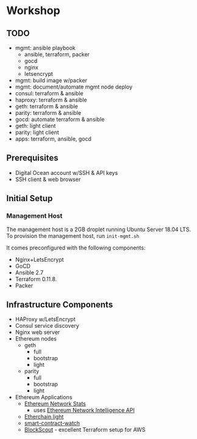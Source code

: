 # Workshop

## TODO
- mgmt: ansible playbook
  - ansible, terraform, packer
  - gocd
  - nginx
  - letsencrypt
- mgmt: build image w/packer
- mgmt: document/automate mgmt node deploy
- consul: terraform & ansible
- haproxy: terraform & ansible
- geth: terraform & ansible
- parity: terraform & ansible
- gocd: automate terraform & ansible
- geth: light client
- parity: light client
- apps: terraform, ansible, gocd

## Prerequisites
- Digital Ocean account w/SSH & API keys
- SSH client & web browser

## Initial Setup

### Management Host
The management host is a 2GB droplet running Ubuntu Server 18.04 LTS. To provision the management host, run `init-mgmt.sh`

It comes preconfigured with the following components:
  - Nginx+LetsEncrypt
  - GoCD
  - Ansible 2.7
  - Terraform 0.11.8. 
  - Packer

## Infrastructure Components
- HAProxy w/LetsEncrypt
- Consul service discovery
- Nginx web server
- Ethereum nodes
  - geth
    - full
    - bootstrap
    - light
  - parity
    - full
    - bootstrap
    - light
- Ethereum Applications
  - [Ethereum Network Stats](https://github.com/cubedro/eth-netstats)
    - uses [Ethereum Network Intelligence API](https://github.com/cubedro/eth-net-intelligence-api)
  - [Etherchain light](https://github.com/gobitfly/etherchain-light)
  - [smart-contract-watch](https://github.com/Neufund/smart-contract-watch)
  - [BlockScout](https://github.com/poanetwork/blockscout) - excellent Terraform setup for AWS
